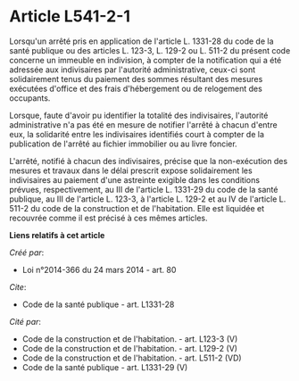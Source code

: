 # Article L541-2-1

Lorsqu'un arrêté pris en application de l'article L. 1331-28 du code de la santé publique ou des articles L. 123-3, L. 129-2
ou L. 511-2 du présent code concerne un immeuble en indivision, à compter de la notification qui a été adressée aux
indivisaires par l'autorité administrative, ceux-ci sont solidairement tenus du paiement des sommes résultant des mesures
exécutées d'office et des frais d'hébergement ou de relogement des occupants. 

Lorsque, faute d'avoir pu identifier la totalité des indivisaires, l'autorité administrative n'a pas été en mesure de
notifier l'arrêté à chacun d'entre eux, la solidarité entre les indivisaires identifiés court à compter de la publication de
l'arrêté au fichier immobilier ou au livre foncier. 

L'arrêté, notifié à chacun des indivisaires, précise que la non-exécution des mesures et travaux dans le délai prescrit
expose solidairement les indivisaires au paiement d'une astreinte exigible dans les conditions prévues, respectivement, au
III de l'article L. 1331-29 du code de la santé publique, au III de l'article L. 123-3, à l'article L. 129-2 et au IV de
l'article L. 511-2 du code de la construction et de l'habitation. Elle est liquidée et recouvrée comme il est précisé à ces
mêmes articles.

**Liens relatifs à cet article**

_Créé par_:

  - Loi n°2014-366 du 24 mars 2014 - art. 80

_Cite_:

  - Code de la santé publique - art. L1331-28

_Cité par_:

  - Code de la construction et de l'habitation. - art. L123-3 (V)
  - Code de la construction et de l'habitation. - art. L129-2 (V)
  - Code de la construction et de l'habitation. - art. L511-2 (VD)
  - Code de la santé publique - art. L1331-29 (V)
